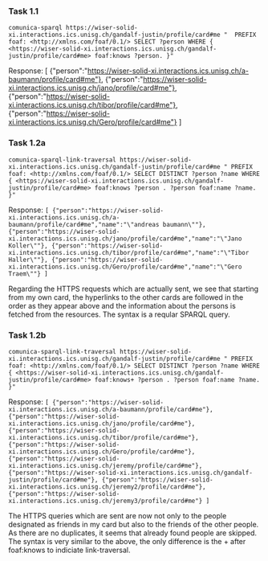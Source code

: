 ### Task 1.1
`comunica-sparql https://wiser-solid-xi.interactions.ics.unisg.ch/gandalf-justin/profile/card#me
" 
PREFIX foaf: <http://xmlns.com/foaf/0.1/>
SELECT ?person
WHERE {                                                                                                   
   <https://wiser-solid-xi.interactions.ics.unisg.ch/gandalf-justin/profile/card#me> foaf:knows ?person.
}"`

Response:
[
{"person":"https://wiser-solid-xi.interactions.ics.unisg.ch/a-baumann/profile/card#me"},
{"person":"https://wiser-solid-xi.interactions.ics.unisg.ch/jano/profile/card#me"},
{"person":"https://wiser-solid-xi.interactions.ics.unisg.ch/tibor/profile/card#me"},
{"person":"https://wiser-solid-xi.interactions.ics.unisg.ch/Gero/profile/card#me"}
]


### Task 1.2a
`comunica-sparql-link-traversal https://wiser-solid-xi.interactions.ics.unisg.ch/gandalf-justin/profile/card#me
"
PREFIX foaf: <http://xmlns.com/foaf/0.1/>
SELECT DISTINCT ?person ?name
WHERE {
   <https://wiser-solid-xi.interactions.ics.unisg.ch/gandalf-justin/profile/card#me> foaf:knows ?person .
   ?person foaf:name ?name.
}"`

Response:
`[
{"person":"https://wiser-solid-xi.interactions.ics.unisg.ch/a-baumann/profile/card#me","name":"\"andreas baumann\""},
{"person":"https://wiser-solid-xi.interactions.ics.unisg.ch/jano/profile/card#me","name":"\"Jano Koller\""},
{"person":"https://wiser-solid-xi.interactions.ics.unisg.ch/tibor/profile/card#me","name":"\"Tibor Haller\""},
{"person":"https://wiser-solid-xi.interactions.ics.unisg.ch/Gero/profile/card#me","name":"\"Gero Traem\""}
]`

Regarding the HTTPS requests which are actually sent, we see that starting from my own card, the hyperlinks to the other cards are followed in the order as they appear above and the information about the persons is fetched from the resources.
The syntax is a reqular SPARQL query.


### Task 1.2b
`comunica-sparql-link-traversal https://wiser-solid-xi.interactions.ics.unisg.ch/gandalf-justin/profile/card#me
"
PREFIX foaf: <http://xmlns.com/foaf/0.1/>
SELECT DISTINCT ?person ?name
WHERE {
   <https://wiser-solid-xi.interactions.ics.unisg.ch/gandalf-justin/profile/card#me> foaf:knows+ ?person .
   ?person foaf:name ?name.
}"`

Response:
`[
{"person":"https://wiser-solid-xi.interactions.ics.unisg.ch/a-baumann/profile/card#me"},
{"person":"https://wiser-solid-xi.interactions.ics.unisg.ch/jano/profile/card#me"},
{"person":"https://wiser-solid-xi.interactions.ics.unisg.ch/tibor/profile/card#me"},
{"person":"https://wiser-solid-xi.interactions.ics.unisg.ch/Gero/profile/card#me"},
{"person":"https://wiser-solid-xi.interactions.ics.unisg.ch/jeremy/profile/card#me"},
{"person":"https://wiser-solid-xi.interactions.ics.unisg.ch/gandalf-justin/profile/card#me"},
{"person":"https://wiser-solid-xi.interactions.ics.unisg.ch/jeremy2/profile/card#me"},
{"person":"https://wiser-solid-xi.interactions.ics.unisg.ch/jeremy3/profile/card#me"}
]`

The HTTPS queries which are sent are now not only to the people designated as friends in my card but also to the friends of the other people. As there are no duplicates, it seems that already found people are skipped.
The syntax is very similar to the above, the only difference is the + after foaf:knows to indiciate link-traversal.